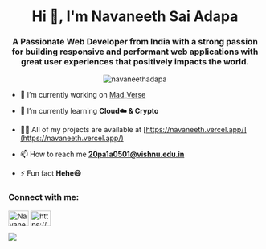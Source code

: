 <h1 align="center">Hi 👋, I'm Navaneeth Sai Adapa</h1>
<h3 align="center">A Passionate Web Developer from India with a strong passion for building responsive and performant web applications with great user experiences that positively impacts the world.</h3>

<p align="center"> <img src="https://komarev.com/ghpvc/?username=navaneethadapa&label=Profile%20views&color=0e75b6&style=flat" alt="navaneethadapa" /> </p>

- 🔭 I’m currently working on [Mad_Verse](https://mad-verse-navaneethadapa.vercel.app/)

- 🌱 I’m currently learning **Cloud☁️ & Crypto**

- 👨‍💻 All of my projects are available at [https://navaneeth.vercel.app/](https://navaneeth.vercel.app/)

- 📫 How to reach me **20pa1a0501@vishnu.edu.in**

- ⚡ Fun fact **Hehe😃**

<h3 align="left">Connect with me:</h3>
<p align="left">
<a href="https://twitter.com/Navaneeth_adapa" target="blank"><img align="center" src="https://raw.githubusercontent.com/rahuldkjain/github-profile-readme-generator/master/src/images/icons/Social/twitter.svg" alt="Navaneeth_adapa" height="30" width="40" /></a>
<a href="https://linkedin.com/in/navaneethsaiadapa/" target="blank"><img align="center" src="https://raw.githubusercontent.com/rahuldkjain/github-profile-readme-generator/master/src/images/icons/Social/linked-in-alt.svg" alt="https://www.linkedin.com/in/navaneethsaiadapa/" height="30" width="40" /></a>
</p>

![](https://github-readme-streak-stats.herokuapp.com/?user=Navaneethadapa&hide_border=true&theme=radical)



